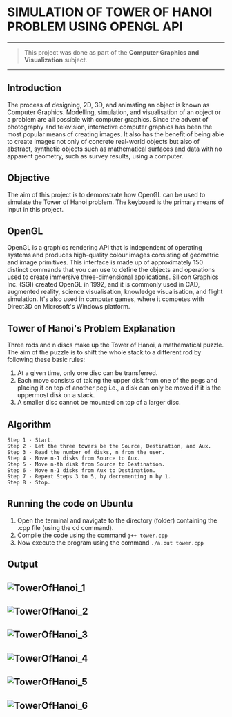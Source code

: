 # SIMULATION OF TOWER OF HANOI PROBLEM USING OPENGL API
------------

> This project was done as part of the **Computer Graphics and Visualization** subject.

------------
## Introduction
The process of designing, 2D, 3D, and animating an object is known as Computer Graphics. Modelling, simulation, and visualisation of an object or a problem are all possible with computer graphics. Since the advent of photography and television, interactive computer graphics has been the most popular means of creating images. It also has the benefit of being able to create images not only of concrete real-world objects but also of abstract, synthetic objects such as mathematical surfaces and data with no apparent geometry, such as survey results, using a computer.

## Objective
The aim of this project is to demonstrate how OpenGL can be used to simulate the Tower of Hanoi problem. The keyboard is the primary means of input in this project.

## OpenGL
OpenGL is a graphics rendering API that is independent of operating systems and produces high-quality colour images consisting of geometric and image primitives. This interface is made up of approximately 150 distinct commands that you can use to define the objects and operations used to create immersive three-dimensional applications. Silicon Graphics Inc. (SGI) created OpenGL in 1992, and it is commonly used in CAD, augmented reality, science visualisation, knowledge visualisation, and flight simulation. It's also used in computer games, where it competes with Direct3D on Microsoft's Windows platform.

## Tower of Hanoi's Problem Explanation
Three rods and n discs make up the Tower of Hanoi, a mathematical puzzle. The aim of the puzzle is to shift the whole stack to a different rod by following these basic rules:

1. At a given time, only one disc can be transferred.
2. Each move consists of taking the upper disk from one of the pegs and placing it on top of another peg i.e., a disk can only be moved if it is the uppermost disk on a stack.
3. A smaller disc cannot be mounted on top of a larger disc.

## Algorithm
	Step 1 - Start.
	Step 2 - Let the three towers be the Source, Destination, and Aux.
	Step 3 - Read the number of disks, n from the user.
	Step 4 - Move n-1 disks from Source to Aux.
	Step 5 - Move n-th disk from Source to Destination.
	Step 6 - Move n-1 disks from Aux to Destination.
	Step 7 - Repeat Steps 3 to 5, by decrementing n by 1.
	Step 8 - Stop. 
	
## Running the code on Ubuntu
1. Open the terminal and navigate to the directory (folder) containing the .cpp file (using the cd command).
2. Compile the code using the command `g++ tower.cpp`
3. Now execute the program using the command `./a.out tower.cpp`


## Output
![TowerOfHanoi_1](https://user-images.githubusercontent.com/81312909/231516270-ed5b4f75-e258-47f5-a6fc-14bdb0fa2cb4.png)
------------
![TowerOfHanoi_2](https://user-images.githubusercontent.com/81312909/231516379-2e570103-b3ad-47de-9a30-4390b79d7b07.png)
------------
![TowerOfHanoi_3](https://user-images.githubusercontent.com/81312909/231516420-660864ad-44e4-4063-84a7-2f1891f8804b.png)
------------
![TowerOfHanoi_4](https://user-images.githubusercontent.com/81312909/231516422-c77d2050-cfb3-4c9d-97cd-4a282c0d9412.png)
------------
![TowerOfHanoi_5](https://user-images.githubusercontent.com/81312909/231516426-b6004459-e199-4f0e-971e-fe15ef4b1f58.png)
------------
![TowerOfHanoi_6](https://user-images.githubusercontent.com/81312909/231516428-f1242354-9cad-42f2-b6fe-ced588fc3c4b.png)
------------

